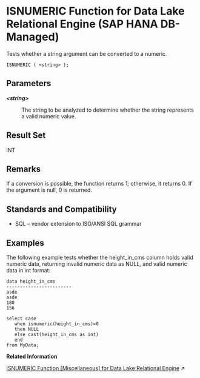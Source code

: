 <!-- loiof82be4309ee34e0dab5a3148c3d56fc6 -->

# ISNUMERIC Function for Data Lake Relational Engine \(SAP HANA DB-Managed\)

Tests whether a string argument can be converted to a numeric.



```
ISNUMERIC ( <string> );
```



<a name="loiof82be4309ee34e0dab5a3148c3d56fc6__section_fdy_2kh_trb"/>

## Parameters


<dl>
<dt><b>

*<string\>*

</b></dt>
<dd>

The string to be analyzed to determine whether the string represents a valid numeric value.



</dd>
</dl>



<a name="loiof82be4309ee34e0dab5a3148c3d56fc6__section_i3p_fkh_trb"/>

## Result Set

INT



<a name="loiof82be4309ee34e0dab5a3148c3d56fc6__section_vzd_gkh_trb"/>

## Remarks

If a conversion is possible, the function returns 1; otherwise, it returns 0. If the argument is null, 0 is returned.



<a name="loiof82be4309ee34e0dab5a3148c3d56fc6__section_iwm_1mh_trb"/>

## Standards and Compatibility

-   SQL – vendor extension to ISO/ANSI SQL grammar



<a name="loiof82be4309ee34e0dab5a3148c3d56fc6__section_tys_bmh_trb"/>

## Examples

The following example tests whether the height\_in\_cms column holds valid numeric data, returning invalid numeric data as NULL, and valid numeric data in int format:

```
data height_in_cms
------------------------
asde
asde
180
156
```

```
select case
   when isnumeric(height_in_cms)=0
   then NULL
   else cast(height_in_cms as int) 
   end
from MyData;
```

**Related Information**  


[ISNUMERIC Function \[Miscellaneous\] for Data Lake Relational Engine](https://help.sap.com/viewer/19b3964099384f178ad08f2d348232a9/2024_3_QRC/en-US/a55af5d284f21015867a9c978b63f5c1.html "Tests whether a string argument can be converted to a numeric.") :arrow_upper_right:


